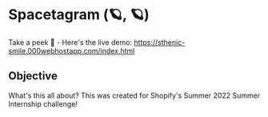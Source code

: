 # Spacetagram (🪐, 🪐)

Take a peek 👀 - Here's the live demo: https://sthenic-smile.000webhostapp.com/index.html

## Objective ##
What's this all about? This was created for Shopify's Summer 2022 Summer Internship challenge! 


